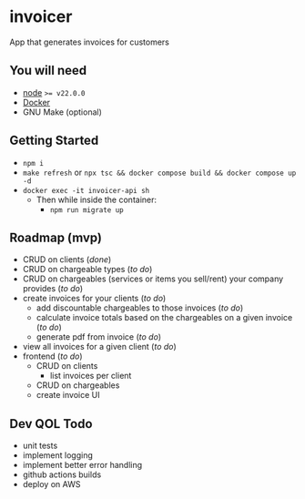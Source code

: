 # invoicer

App that generates invoices for customers

## You will need
 - [node](https://nodejs.org/en) `>= v22.0.0`
 - [Docker](https://docs.docker.com/desktop/)
 - GNU Make (optional)

## Getting Started
 - `npm i`
 - `make refresh` or `npx tsc && docker compose build && docker compose up -d`
- `docker exec -it invoicer-api sh`
   - Then while inside the container:
     - `npm run migrate up`

## Roadmap (mvp)
 - CRUD on clients (*done*)
 - CRUD on chargeable types (*to do*)
 - CRUD on chargeables (services or items you sell/rent) your company provides (*to do*)
 - create invoices for your clients (*to do*)
    - add discountable chargeables to those invoices (*to do*)
    - calculate invoice totals based on the chargeables on a given invoice (*to do*)
    - generate pdf from invoice (*to do*)
 - view all invoices for a given client (*to do*)
 - frontend (*to do*)
    - CRUD on clients
        - list invoices per client
    - CRUD on chargeables
    - create invoice UI

## Dev QOL Todo
 - unit tests
 - implement logging
 - implement better error handling
 - github actions builds
 - deploy on AWS
